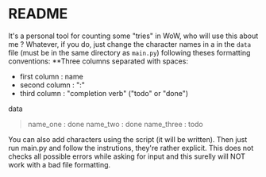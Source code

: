 # README

It's a personal tool for counting some "tries" in WoW, who will use this
about me ? Whatever, if you do, just change the character names in a in the
`data` file (must be in the same directory as `main.py`) following theses
formatting conventions:
**Three columns separated with spaces:

- first column : name
- second column : ":"
- third column : "completion verb" ("todo" or "done")

data
>name_one : done
>name_two : done
>name_three : todo

You can also add characters using the script (it will be written).
Then just run main.py and follow the instrutions, they're rather explicit.
This does not checks all possible errors while asking for input and this
surelly will NOT work with a bad file formatting.